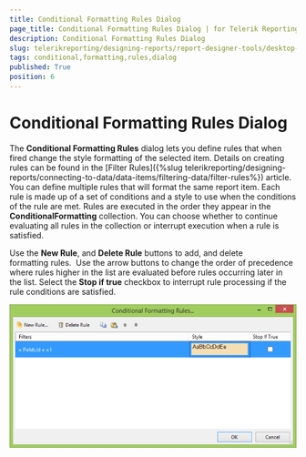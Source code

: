 ```yaml
---
title: Conditional Formatting Rules Dialog
page_title: Conditional Formatting Rules Dialog | for Telerik Reporting Documentation
description: Conditional Formatting Rules Dialog
slug: telerikreporting/designing-reports/report-designer-tools/desktop-designers/tools/conditional-formatting-rules-dialog
tags: conditional,formatting,rules,dialog
published: True
position: 6
---
```


# Conditional Formatting Rules Dialog



The __Conditional Formatting Rules__  dialog lets you define rules that when fired change the style formatting of the selected item.              Details on creating rules can be found in the [Filter Rules]({%slug telerikreporting/designing-reports/connecting-to-data/data-items/filtering-data/filter-rules%}) article.             You can define multiple rules that will format the same report item. Each rule is made up of a set of conditions and a style to use when the conditions of the rule are met.              Rules are executed in the order they appear in the __ConditionalFormatting__  collection.              You can choose whether to continue evaluating all rules in the collection or interrupt execution when a rule is satisfied.            

Use the __New Rule__, and __Delete Rule__ buttons to add, and delete formatting rules.               Use the arrow buttons to change the order of precedence where rules higher in the list are evaluated before rules occurring later in the list.              Select the __Stop if true__  checkbox to interrupt rule processing if the rule conditions are satisfied.           

  

  ![Conditional Formatting Rules Dialog](images/ConditionalFormattingRulesDialog.png)

